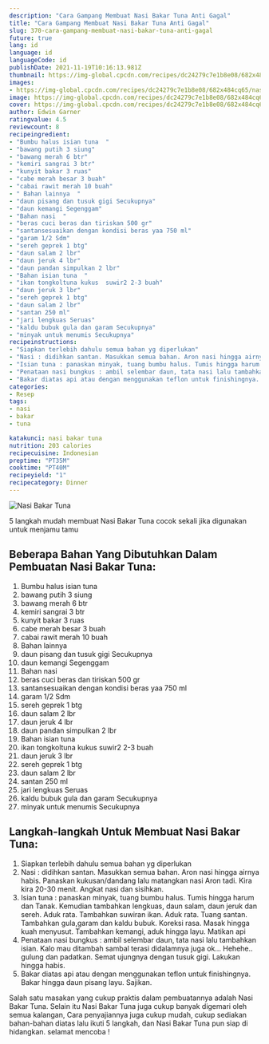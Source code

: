 ```yaml
---
description: "Cara Gampang Membuat Nasi Bakar Tuna Anti Gagal"
title: "Cara Gampang Membuat Nasi Bakar Tuna Anti Gagal"
slug: 370-cara-gampang-membuat-nasi-bakar-tuna-anti-gagal
future: true
lang: id
language: id
languageCode: id
publishDate: 2021-11-19T10:16:13.981Z 
thumbnail: https://img-global.cpcdn.com/recipes/dc24279c7e1b8e08/682x484cq65/nasi-bakar-tuna-foto-resep-utama.png
images:
- https://img-global.cpcdn.com/recipes/dc24279c7e1b8e08/682x484cq65/nasi-bakar-tuna-foto-resep-utama.png
image: https://img-global.cpcdn.com/recipes/dc24279c7e1b8e08/682x484cq65/nasi-bakar-tuna-foto-resep-utama.png
cover: https://img-global.cpcdn.com/recipes/dc24279c7e1b8e08/682x484cq65/nasi-bakar-tuna-foto-resep-utama.png
author: Edwin Garner
ratingvalue: 4.5
reviewcount: 8
recipeingredient:
- "Bumbu halus isian tuna  "
- "bawang putih 3 siung"
- "bawang merah 6 btr"
- "kemiri sangrai 3 btr"
- "kunyit bakar 3 ruas"
- "cabe merah besar 3 buah"
- "cabai rawit merah 10 buah"
- " Bahan lainnya  "
- "daun pisang dan tusuk gigi Secukupnya"
- "daun kemangi Segenggam"
- "Bahan nasi  "
- "beras cuci beras dan tiriskan 500 gr"
- "santansesuaikan dengan kondisi beras yaa 750 ml"
- "garam 1/2 Sdm"
- "sereh geprek 1 btg"
- "daun salam 2 lbr"
- "daun jeruk 4 lbr"
- "daun pandan simpulkan 2 lbr"
- "Bahan isian tuna  "
- "ikan tongkoltuna kukus  suwir2 2-3 buah"
- "daun jeruk 3 lbr"
- "sereh geprek 1 btg"
- "daun salam 2 lbr"
- "santan 250 ml"
- "jari lengkuas Seruas"
- "kaldu bubuk gula dan garam Secukupnya"
- "minyak untuk menumis Secukupnya"
recipeinstructions:
- "Siapkan terlebih dahulu semua bahan yg diperlukan"
- "Nasi : didihkan santan. Masukkan semua bahan. Aron nasi hingga airnya habis. Panaskan kukusan/dandang lalu matangkan nasi Aron tadi. Kira kira 20-30 menit. Angkat nasi dan sisihkan."
- "Isian tuna : panaskan minyak, tuang bumbu halus. Tumis hingga harum dan Tanak. Kemudian tambahkan lengkuas, daun salam, daun jeruk dan sereh. Aduk rata. Tambahkan suwiran ikan. Aduk rata. Tuang santan. Tambahkan gula,garam dan kaldu bubuk. Koreksi rasa. Masak hingga kuah menyusut. Tambahkan kemangi, aduk hingga layu. Matikan api"
- "Penataan nasi bungkus : ambil selembar daun, tata nasi lalu tambahkan isian. Kalo mau ditambah sambal terasi didalamnya juga ok... Hehehe.. gulung dan padatkan. Semat ujungnya dengan tusuk gigi. Lakukan hingga habis."
- "Bakar diatas api atau dengan menggunakan teflon untuk finishingnya. Bakar hingga daun pisang layu. Sajikan."
categories:
- Resep
tags:
- nasi
- bakar
- tuna

katakunci: nasi bakar tuna 
nutrition: 203 calories
recipecuisine: Indonesian
preptime: "PT35M"
cooktime: "PT40M"
recipeyield: "1"
recipecategory: Dinner
---
```



![Nasi Bakar Tuna](https://img-global.cpcdn.com/recipes/dc24279c7e1b8e08/682x484cq65/nasi-bakar-tuna-foto-resep-utama.png)

5 langkah mudah membuat  Nasi Bakar Tuna cocok sekali jika digunakan untuk menjamu tamu

<!--inarticleads1-->

## Beberapa Bahan Yang Dibutuhkan Dalam Pembuatan Nasi Bakar Tuna:

1. Bumbu halus isian tuna  
1. bawang putih 3 siung
1. bawang merah 6 btr
1. kemiri sangrai 3 btr
1. kunyit bakar 3 ruas
1. cabe merah besar 3 buah
1. cabai rawit merah 10 buah
1.  Bahan lainnya  
1. daun pisang dan tusuk gigi Secukupnya
1. daun kemangi Segenggam
1. Bahan nasi  
1. beras cuci beras dan tiriskan 500 gr
1. santansesuaikan dengan kondisi beras yaa 750 ml
1. garam 1/2 Sdm
1. sereh geprek 1 btg
1. daun salam 2 lbr
1. daun jeruk 4 lbr
1. daun pandan simpulkan 2 lbr
1. Bahan isian tuna  
1. ikan tongkoltuna kukus  suwir2 2-3 buah
1. daun jeruk 3 lbr
1. sereh geprek 1 btg
1. daun salam 2 lbr
1. santan 250 ml
1. jari lengkuas Seruas
1. kaldu bubuk gula dan garam Secukupnya
1. minyak untuk menumis Secukupnya



<!--inarticleads2-->

## Langkah-langkah Untuk Membuat Nasi Bakar Tuna:

1. Siapkan terlebih dahulu semua bahan yg diperlukan
1. Nasi : didihkan santan. Masukkan semua bahan. Aron nasi hingga airnya habis. Panaskan kukusan/dandang lalu matangkan nasi Aron tadi. Kira kira 20-30 menit. Angkat nasi dan sisihkan.
1. Isian tuna : panaskan minyak, tuang bumbu halus. Tumis hingga harum dan Tanak. Kemudian tambahkan lengkuas, daun salam, daun jeruk dan sereh. Aduk rata. Tambahkan suwiran ikan. Aduk rata. Tuang santan. Tambahkan gula,garam dan kaldu bubuk. Koreksi rasa. Masak hingga kuah menyusut. Tambahkan kemangi, aduk hingga layu. Matikan api
1. Penataan nasi bungkus : ambil selembar daun, tata nasi lalu tambahkan isian. Kalo mau ditambah sambal terasi didalamnya juga ok... Hehehe.. gulung dan padatkan. Semat ujungnya dengan tusuk gigi. Lakukan hingga habis.
1. Bakar diatas api atau dengan menggunakan teflon untuk finishingnya. Bakar hingga daun pisang layu. Sajikan.




Salah satu masakan yang cukup praktis dalam pembuatannya adalah  Nasi Bakar Tuna. Selain itu  Nasi Bakar Tuna  juga cukup banyak digemari oleh semua kalangan, Cara penyajiannya juga cukup mudah, cukup sediakan bahan-bahan diatas lalu ikuti 5 langkah, dan  Nasi Bakar Tuna  pun siap di hidangkan. selamat mencoba !

